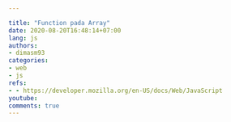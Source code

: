 ```yaml
---

title: "Function pada Array"
date: 2020-08-20T16:48:14+07:00
lang: js
authors:
- dimasm93
categories:
- web
- js
refs: 
- - https://developer.mozilla.org/en-US/docs/Web/JavaScript
youtube: 
comments: true
---
```


<!--more-->